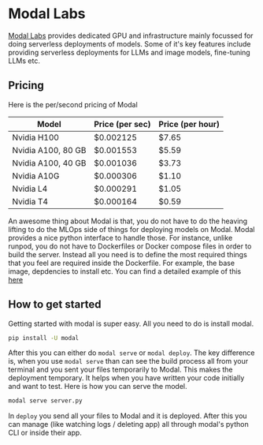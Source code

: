 # Modal Labs

[Modal Labs](https://modal.com/) provides dedicated GPU and infrastructure mainly focussed for doing serverless deployments of models. Some of it's key features include providing serverless deployments for LLMs and image models, fine-tuning LLMs etc. 


## Pricing
Here is the per/second pricing of Modal

| Model              | Price (per sec)   | Price (per hour)   |
|--------------------|--------------------|-------------------|
| Nvidia H100        | $0.002125          | $7.65             |
| Nvidia A100, 80 GB | $0.001553          | $5.59             |
| Nvidia A100, 40 GB | $0.001036          | $3.73             |
| Nvidia A10G        | $0.000306          | $1.10             |
| Nvidia L4          | $0.000291          | $1.05             |
| Nvidia T4          | $0.000164          | $0.59             |

An awesome thing about Modal is that, you do not have to do the heaving lifting to do the MLOps side of things for deploying models on Modal. Modal provides a nice python interface to handle those. For instance, unlike runpod, you do not have to Dockerfiles or Docker compose files in order to build the server. Instead all you need is to define the most required things that you feel are required inside the Dockerfile. For example, the base image, depdencies to install etc. You can find a detailed example of this [here](/modal/server.py)

## How to get started
Getting started with modal is super easy. All you need to do is install modal.

```bash
pip install -U modal
```

After this you can either do `modal serve` or `modal deploy`. The key difference is, when you use `modal serve` than can see the build process all from your terminal and you sent your files temporarily to Modal. This makes the deployment temporary. It helps when you have written your code initially and want to test. Here is how you can serve the model. 

```bash
modal serve server.py
```

In `deploy` you send all your files to Modal and it is deployed. After this you can manage (like watching logs / deleting app) all through modal's python CLI or inside their app. 
